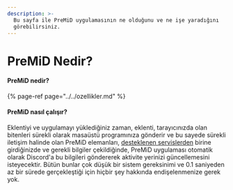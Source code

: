 ```yaml
---
description: >-
  Bu sayfa ile PreMiD uygulamasının ne olduğunu ve ne işe yaradığını
  görebilirsiniz.
---
```


# PreMiD Nedir?

####  PreMiD nedir?

{% page-ref page="../../ozellikler.md" %}

#### PreMiD nasıl çalışır?

Eklentiyi ve uygulamayı yüklediğiniz zaman, eklenti, tarayıcınızda olan bitenleri sürekli olarak masaüstü programınıza gönderir ve bu sayede sürekli iletişim halinde olan PreMiD elemanları, [desteklenen servislerden](../../destek/servisler.md) birine girdiğinizde ve gerekli bilgiler çekildiğinde, PreMiD uygulaması otomatik olarak Discord'a bu bilgileri göndererek aktivite yerinizi güncellemesini isteyecektir. Bütün bunlar çok düşük bir sistem gereksinimi ve 0.1 saniyeden az bir sürede gerçekleştiği için hiçbir şey hakkında endişelenmenize gerek yok.

